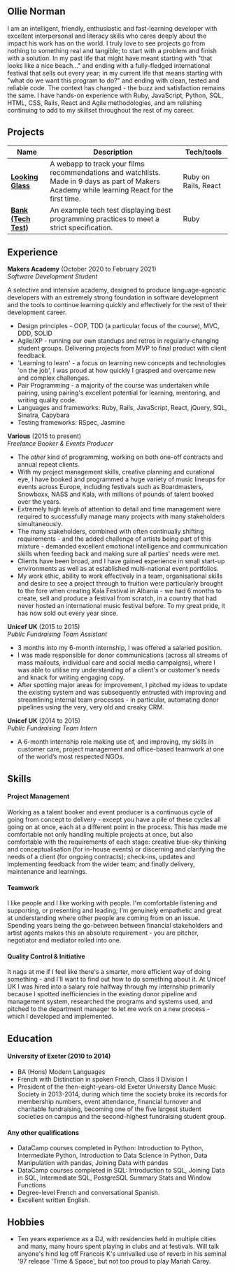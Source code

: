 ## Ollie Norman

I am an intelligent, friendly, enthusiastic and fast-learning developer with excellent interpersonal and literacy skills who cares deeply about the impact his work has on the world. I truly love to see projects go from nothing to something real and tangible; to start with a problem and finish with a solution. In my past life that might have meant starting with "that looks like a nice beach..." and ending with a fully-fledged international festival that sells out every year; in my current life that means starting with "what do we want this program to do?" and ending with clean, tested and reliable code. The context has changed - the buzz and satisfaction remains the same. I have hands-on experience with Ruby, JavaScript, Python, SQL, HTML, CSS, Rails, React and Agile methodologies, and am relishing continuing to add to my skillset throughout the rest of my career.

## Projects

| Name                         | Description       | Tech/tools        |
| ---------------------------- | ----------------- | ----------------- |
| **[Looking Glass](https://github.com/chrismabdo/looking_glass_final_project)** | A webapp to track your films recommendations and watchlists. Made in 9 days as part of Makers Academy while learning React for the first time.| Ruby on Rails, React |
| **[Bank (Tech Test)](https://github.com/ollienorman/bank-tech-test)** | An example tech test displaying best programming practices to meet a strict specification. | Ruby |

## Experience

**Makers Academy** (October 2020 to February 2021)  
_Software Development Student_

A selective and intensive academy, designed to produce language-agnostic developers with an extremely strong foundation in software development and the tools to continue learning quickly and effectively for the rest of their development career.

- Design principles - OOP, TDD (a particular focus of the course), MVC, DDD, SOLID
- Agile/XP - running our own standups and retros in regularly-changing student groups. Delivering projects from MVP to final product with client feedback.
- 'Learning to learn' - a focus on learning new concepts and technologies 'on the job', I was proud at how quickly I grasped and overcame new and complex challenges.
- Pair Programming - a majority of the course was undertaken while pairing, using pairing's excellent potential for learning, mentoring, and writing quality code.
- Languages and frameworks: Ruby, Rails, JavaScript, React, jQuery, SQL, Sinatra, Capybara
- Testing frameworks: RSpec, Jasmine

**Various** (2015 to present)  
_Freelance Booker & Events Producer_

- The _other_ kind of programming, working on both one-off contracts and annual repeat clients. 
- With my project management skills, creative planning and curational eye, I have booked and programmed a huge variety of music lineups for events across Europe, including festivals such as Boardmasters, Snowboxx, NASS and Kala, with millions of pounds of talent booked over the years. 
- Extremely high levels of attention to detail and time management were required to successfully manage many projects with many stakeholders simultaneously.
- The many stakeholders, combined with often continually shifting requirements - and the added challenge of artists being part of this mixture - demanded excellent emotional intelligence and communication skills when feeding back and making sure all parties' needs were met.
- Clients have been broad, and I have gained experience in small start-up environments as well as at established multi-national event portfolios. 
- My work ethic, ability to work effectively in a team, organisational skills and desire to see a project through to fruition were particularly brought to the fore when creating Kala Festival in Albania - we had 6 months to create, sell and produce a festival from scratch, in a country that had never hosted an international music festival before. To my great pride, it has now sold out every year since.

**Unicef UK** (2015 to 2015)  
_Public Fundraising Team Assistant_

- 3 months into my 6-month internship, I was offered a salaried position. 
- I was made responsible for donor communications (across all streams of mass mailouts, individual care and social media campaigns), where I was able to utilise my understanding of a client's or customer's needs and knack for writing engaging copy.
- After spotting major areas for improvement, I pitched my ideas to update the existing system and was subsequently entrusted with improving and streamlining internal team processes - in particular, automating donor pipelines using the very, very old and creaky CRM.

**Unicef UK** (2014 to 2015)  
_Public Fundraising Team Intern_

- A 6-month internship role making use of, and improving, my skills in customer care, project management and office-based teamwork at one of the world’s most respected NGOs.

## Skills

#### Project Management

Working as a talent booker and event producer is a continuous cycle of going from concept to delivery - except you have a pile of these cycles all going on at once, each at a different point in the process. This has made me comfortable not only handling multiple projects at once, but also comfortable with the requirements of each stage: creative blue-sky thinking and conceptualisation (for in-house events) or discerning and clarifying the needs of a client (for ongoing contracts); check-ins, updates and implementing feedback from the wider team; and finally delivery, maintenance and learnings.

#### Teamwork

I like people and I like working with people. I'm comfortable listening and supporting, or presenting and leading; I'm genuinely empathetic and great at understanding where other people are coming from on an issue. Spending years being the go-between between financial stakeholders and artist agents makes this an absolute requirement - you are pitcher, negotiator and mediator rolled into one. 

#### Quality Control & Initiative

It nags at me if I feel like there's a smarter, more efficient way of doing something - and I'll want to find out how to do something about it. At Unicef UK I was hired into a salary role halfway through my internship primarily because I spotted inefficiencies in the existing donor pipeline and management system, researched the programs and systems used, and pitched to the department manager to let me work on a new process - which I developed and implemented.

## Education

#### University of Exeter (2010 to 2014)

- BA (Hons) Modern Languages
- French with Distinction in spoken French, Class II Division I
- President of the then-eight-years-old Exeter University Dance Music Society in 2013-2014, during which time the society broke its records for membership numbers, event attendance, financial turnover and charitable fundraising, becoming one of the five largest student societies on campus and the second-highest fundraising student group.

#### Any other qualifications

- DataCamp courses completed in Python: Introduction to Python, Intermediate Python, Introduction to Data Science in Python, Data Manipulation with pandas, Joining Data with pandas
- DataCamp courses completed in SQL: Introduction to SQL, Joining Data in SQL, Intermediate SQL, PostgreSQL Summary Stats and Window Functions
- Degree-level French and conversational Spanish.
- Excellent written English.

## Hobbies

- Ten years experience as a DJ, with residencies held in multiple cities and many, many hours spent playing in clubs and at festivals. Will talk anyone's hind leg off Francois K's unrivalled use of reverb in his seminal '97 release 'Time & Space', but not too proud to play Mariah Carey.
